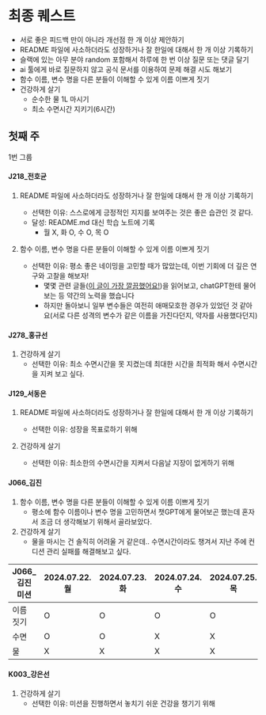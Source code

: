 # 최종 퀘스트

- 서로 좋은 피드백 만이 아니라 개선점 한 개 이상 제안하기
- README 파일에 사소하더라도 성장하거나 잘 한일에 대해서 한 개 이상 기록하기
- 슬랙에 있는 아무 분야 random 포함해서 하루에 한 번 이상 질문 또는 댓글 달기
- ai 툴에게 바로 질문하지 않고 공식 문서를 이용하여 문제 해결 시도 해보기
- 함수 이름, 변수 명을 다른 분들이 이해할 수 있게 이름 이쁘게 짓기
- 건강하게 살기
    - 순수한 물 1L 마시기
    - 최소 수면시간 지키기(6시간)

## 첫째 주

1번 그룹

#### J218_전호균

1. README 파일에 사소하더라도 성장하거나 잘 한일에 대해서 한 개 이상 기록하기
    - 선택한 이유: 스스로에게 긍정적인 지지를 보여주는 것은 좋은 습관인 것 같다.
    - 달성: README.md 대신 학습 노트에 기록
        - 월 X, 화 O, 수 O, 목 O 

2. 함수 이름, 변수 명을 다른 분들이 이해할 수 있게 이름 이쁘게 짓기
    - 선택한 이유: 평소 좋은 네이밍을 고민할 때가 많았는데, 이번 기회에 더 깊은 연구와 고찰을 해보자!
        - 몇몇 관련 글들([이 글이 가장 깔끔했어요!](https://www.linkedin.com/pulse/clean-code-8-best-practices-naming-variable-shahryar-tayeb-znhpf/))을 읽어보고, chatGPT한테 물어보는 등 약간의 노력을 했습니다
        - 하지만 돌아보니 일부 변수들은 여전히 애매모호한 경우가 있었던 것 같아요(서로 다른 성격의 변수가 같은 이름을 가진다던지, 약자를 사용했다던지)

#### J278_홍규선

1. 건강하게 살기
   - 선택한 이유: 최소 수면시간을 못 지켰는데 최대한 시간을 최적화 해서 수면시간을 지켜 보고 싶다.

#### J129_서동은

1. README 파일에 사소하더라도 성장하거나 잘 한일에 대해서 한 개 이상 기록하기
    - 선택한 이유: 성장을 목표로하기 위해

2. 건강하게 살기
   - 선택한 이유: 최소한의 수면시간을 지켜서 다음날 지장이 없게하기 위해

#### J066_김진

1. 함수 이름, 변수 명을 다른 분들이 이해할 수 있게 이름 이쁘게 짓기
    - 평소에 함수 이름이나 변수 명을 고민하면서 챗GPT에게 물어보곤 했는데 혼자서 조금 더 생각해보기 위해서 골라보았다.
2. 건강하게 살기
    - 물을 마시는 건 솔직히 어려울 거 같은데.. 수면시간이라도 챙겨서 지난 주에 컨디션 관리 실패를 해결해보고 싶다.

| J066_김진 미션 | 2024.07.22. 월 | 2024.07.23. 화 | 2024.07.24. 수 | 2024.07.25. 목 |
| --- | --- | --- | --- | --- |
| 이름 짓기 | O | O | O | O |
| 수면 | O | O | X | X |
| 물 | X | X | X | X |

#### K003_강은선
1. 건강하게 살기
   - 선택한 이유: 미션을 진행하면서 놓치기 쉬운 건강을 챙기기 위해 
